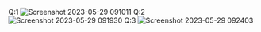 Q:1
![Screenshot 2023-05-29 091011](https://github.com/arun2663/Design-and-Analysis-of-Algorithm-DAA-/assets/124770555/cc2b9df2-6d53-4ef2-9750-8ea01e5c6e35)
Q:2
![Screenshot 2023-05-29 091930](https://github.com/arun2663/Design-and-Analysis-of-Algorithm-DAA-/assets/124770555/576869e7-6733-416b-b74b-7850600355e0)
Q:3
![Screenshot 2023-05-29 092403](https://github.com/arun2663/Design-and-Analysis-of-Algorithm-DAA-/assets/124770555/0e400af7-687f-403d-8f91-c4def94680f4)
